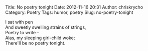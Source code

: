Title: No poetry tonight
Date: 2012-11-16 20:31
Author: chriskrycho
Category: Poetry
Tags: humor, poetry
Slug: no-poetry-tonight

I sat with pen  
And sweetly swelling strains of strings,  
Poetry to write –  
Alas, my sleeping girl-child woke;  
There'll be no poetry tonight.
